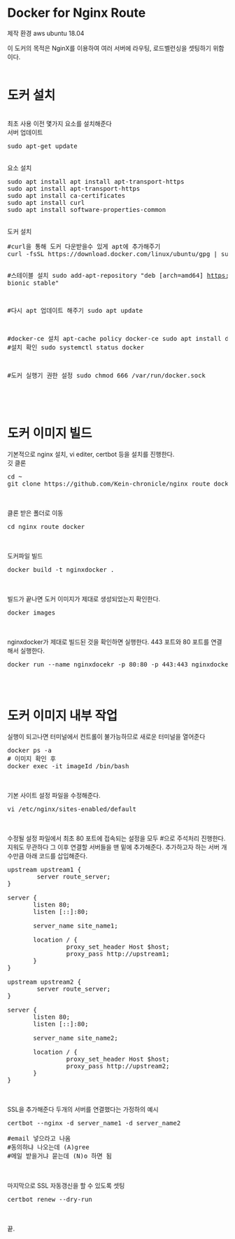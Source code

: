 # Docker for Nginx Route
제작 환경 aws ubuntu 18.04

이 도커의 목적은 NginX를 이용하여 여러 서버에 라우팅, 로드벨런싱을 셋팅하기 위함이다.
<br>
<br>

# 도커 설치
<br>
최초 사용 이전 몇가지 요소를 설치해준다
<br>
서버 업데이트
<pre>
sudo apt-get update
</pre>
<br>
요소 설치
<pre>
sudo apt install apt install apt-transport-https
sudo apt install apt-transport-https
sudo apt install ca-certificates
sudo apt install curl
sudo apt install software-properties-common
</pre>
<br>
도커 설치
<pre>
#curl을 통해 도커 다운받을수 있게 apt에 추가해주기
curl -fsSL https://download.docker.com/linux/ubuntu/gpg | sudo apt-key add -

#스테이블 설치
sudo add-apt-repository "deb [arch=amd64] https://download.docker.com/linux/ubuntu bionic stable"

#다시 apt 업데이트 해주기
sudo apt update

#docker-ce 설치
apt-cache policy docker-ce
sudo apt install docker-ce
#설치 확인
sudo systemctl status docker

#도커 실행기 권한 설정
sudo chmod 666 /var/run/docker.sock
</pre>


<br><br>

# 도커 이미지 빌드

기본적으로 nginx 설치, vi editer, certbot 등을 설치를 진행한다.
<br>
깃 클론
<pre>
cd ~
git clone https://github.com/Kein-chronicle/nginx_route_docker.git
</pre>
<br><br>
클론 받은 폴더로 이동
<pre>
cd nginx_route_docker
</pre>
<br><br>
도커파일 빌드
<pre>
docker build -t nginxdocker .
</pre>
<br><br>
빌드가 끝나면 도커 이미지가 제대로 생성되었는지 확인한다.
<pre>
docker images
</pre>
<br><br>
nginxdocker가 제대로 빌드된 것을 확인하면 실행한다.
443 포트와 80 포트를 연결해서 실행한다.
<pre>
docker run --name nginxdocekr -p 80:80 -p 443:443 nginxdocker
</pre>
<br><br>
# 도커 이미지 내부 작업
실행이 되고나면 터미널에서 컨트롤이 불가능하므로 새로운 터미널을 열어준다
<pre>
docker ps -a
# 이미지 확인 후
docker exec -it imageId /bin/bash
</pre>
<br><br>
기본 사이트 설정 파일을 수정해준다.
<pre>
vi /etc/nginx/sites-enabled/default
</pre>
<br><br>
수정될 설정 파일에서 최초 80 포트에 접속되는 설정을 모두 #으로 주석처리 진행한다.
지워도 무관하다
그 이후 연결할 서버들을 맨 밑에 추가해준다.
추가하고자 하는 서버 개수만큼 아래 코드를 삽입해준다.
<pre>
upstream upstream1 {
        server route_server;
}

server {
       listen 80;
       listen [::]:80;

       server_name site_name1;

       location / {
                proxy_set_header Host $host;
                proxy_pass http://upstream1;
       }
}

upstream upstream2 {
        server route_server;
}

server {
       listen 80;
       listen [::]:80;

       server_name site_name2;

       location / {
                proxy_set_header Host $host;
                proxy_pass http://upstream2;
       }
}
</pre>
<br><br>
SSL을 추가해준다
두개의 서버를 연결했다는 가정하의 예시
<pre>
certbot --nginx -d server_name1 -d server_name2

#email 넣으라고 나옴
#동의하냐 나오는데 (A)gree
#메일 받을거냐 묻는데 (N)o 하면 됨
</pre>
<br><br>
마지막으로 SSL 자동갱신을 할 수 있도록 셋팅
<pre>
certbot renew --dry-run
</pre>
<br><br>
끝.
